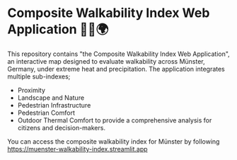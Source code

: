 # Composite Walkability Index Web Application 🚶‍♂️🌍

This repository contains "the Composite Walkability Index Web Application", an interactive map designed to evaluate walkability across Münster, Germany, under extreme heat and precipitation. The application integrates multiple sub-indexes;
- Proximity
- Landscape and Nature
- Pedestrian Infrastructure
- Pedestrian Comfort
- Outdoor Thermal Comfort to provide a comprehensive analysis for citizens and decision-makers.

You can access the composite walkability index for Münster by following <https://muenster-walkability-index.streamlit.app>
